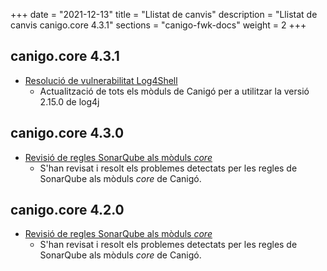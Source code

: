 +++
date        = "2021-12-13"
title       = "Llistat de canvis"
description = "Llistat de canvis canigo.core 4.3.1"
sections    = "canigo-fwk-docs"
weight		= 2
+++

## canigo.core 4.3.1

- [Resolució de vulnerabilitat Log4Shell](/noticies/2021-12-13-CAN-actualitzacio-canigo-3_4_7_3_6_1/)
   - Actualització de tots els mòduls de Canigó per a utilitzar la versió 2.15.0 de log4j

## canigo.core 4.3.0

- [Revisió de regles SonarQube als mòduls _core_](/noticies/2020-06-09-Revisio_regles_SonarQube_moduls_core/)
   - S'han revisat i resolt els problemes detectats per les regles de SonarQube als mòduls _core_ de Canigó.

## canigo.core 4.2.0

- [Revisió de regles SonarQube als mòduls _core_](/noticies/2020-06-09-Revisio_regles_SonarQube_moduls_core/)
  - S'han revisat i resolt els problemes detectats per les regles de SonarQube als mòduls _core_ de Canigó.